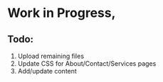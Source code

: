 # Work in Progress, 
## Todo:
1. Upload remaining files
2. Update CSS for About/Contact/Services pages
3. Add/update content 
